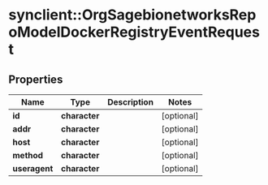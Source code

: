 # synclient::OrgSagebionetworksRepoModelDockerRegistryEventRequest


## Properties
Name | Type | Description | Notes
------------ | ------------- | ------------- | -------------
**id** | **character** |  | [optional] 
**addr** | **character** |  | [optional] 
**host** | **character** |  | [optional] 
**method** | **character** |  | [optional] 
**useragent** | **character** |  | [optional] 


